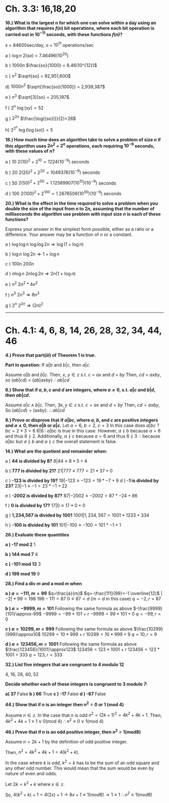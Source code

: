 # Ch. 3.3: 16,18,20

**16.)  What is the largest n for which one can solve within a day using an algorithm that requires $f (n)$ bit operations, where each bit operation is carried out in $10^{-11}$ seconds, with these functions $f (n)$?** 

$s$ = 84600sec/day, $o$ = $10^{11}$ operations/sec

a ) $\log{n}$
	2($so$) = 7.46496($10^{20}$)

b ) $1000n$
	$\frac{so}{1000} = 8.46(10^{12})$

c ) $n^2$ 
$\sqrt{so} = 92,951,600$

d) $1000n^2$
$\sqrt{\frac{so}{1000}} = 2,939,387$

e ) $n^3$
	$\sqrt[3]{so} = 205,197$

f ) $2^n$
	$\log({xy}) = 52$

g ) $2^{2n}$
$\frac{\log({so}()}{2}=26$

h) $2^{2^n}$
$\log({\log({so})})=5$

**18.) How much time does an algorithm take to solve a problem of size $n$ if this algorithm uses $2n^2$ + $2^n$ operations, each requiring $10^{−9}$ seconds, with these values of $n$?**

a ) 10
	$2(10)^2 + 2^{10} = 1224(10^{-9})$ seconds

b ) 20
	$2(20)^2 + 2^{20} = 1049376(10^{-9})$ seconds

c ) 50
	$2(50)^2 + 2^{50}=1.12589907(10^{15})(10^{-9})$ seconds

d ) 100
	$2(100)^2 + 2^{100}=1.2676506(10^{30})(10^{-9})$ seconds

**20.) What is the effect in the time required to solve a problem when you double the size of the input from $n$ to $2n$, assuming that the number of milliseconds the algorithm use problem with input size $n$ is each of these functions?**

Express your answer in the simplest form possible, either as a ratio or a difference. Your answer may be a function of $n$ or a constant.

a ) $\log\log{n}$
	$\log\log{2n}\Rightarrow\log(1+\log n)$

b ) $\log n$
	$\log{2n}\Rightarrow1+\log n$

c ) $100n$ 
	$200n$

d ) $n\log n$
	$2n\log{2n}\Rightarrow 2n(1+\log n)$

e ) $n^2$
	$2n^2*4n^2$

f ) $n^3$
	$2n^3\Rightarrow 8n^3$

g ) $2^n$
	$2^{2n}\Rightarrow (2n)^2$

---
# Ch. 4.1: 4, 6, 8, 14, 26, 28, 32, 34, 44, 46

**4.) Prove that part(*iii*) of Theorem 1 is true.**

**Part in question:** If $a|b$ and $b|c$, then $a|c$.

Assume $a|b$ and $b|c$. Then, $x$, $y \in  \mathbb{z}$ s.t. $c$ = $ax$ and $d$ = $by$
Then, $cd$ = $axby$, so $(ab|cd)$ = $(ab|axby)$
$\therefore ab|cd$

**6.) Show that if $a, b, c$ and $d$ are integers, where $a \neq 0$, s.t. $a|c$ and $b|d$, then $ab|cd$.**

Assume $a|c \land b|c$. Then, $\exists x,y \in \mathbb{z}$ s.t. $c=ax$ and $d=by$
	Then, $cd =axby$, So $(ab|cd)=(axby)$.  $\therefore ab|cd$

**8.) Prove or disprove that if $a | bc$, where $a$, $b$, and $c$ are positive integers and $a ≠ 0$, then $a | b$ or $a | c$.**
Let $a=6$, $b=2$, $c=3$
In this case does $a|bc$ ?
$bc=2*3=6$
$6|6 \therefore a|bc$ is true in this case.
However, $a\nmid b$ because $a=6$ and thus $6\nmid2$.
Additionally, $a\nmid c$ because $a=6$ and thus $6\nmid3$
$\therefore$ because $a|bc$ but $a\nmid b$ and $a\nmid c$ the overall statement is false.

**14.) What are the quotient and remainder when:**

a ) **44 is divided by 8?**
	$8|44 \equiv 8*5+4$ 

b ) **777 is divided by 21?**
	$21|777 \equiv 777=21*37 + 0$

c ) **-123 is divided by 19?**
	$19|-123 \equiv -123=19*-7+9$
d ) **-1 is divided by 23?**
	$23|-1\equiv-1=23*-1+22$

e ) **-2002 is divided by 87?**
	$87|-2002\equiv-2002=87*-24+86$

f ) **0 is divided by 17?**
	$17|0\equiv17*0+0$

g ) **1,234,567 is divided by 1001**
	$1001|1,234,567=1001*1233+334$

h ) **-100 is divided by 101**
	$101|-100\equiv-100=101*-1+1$

**26.) Evaluate these quantities**

**a ) -17 mod 2**
	1

**b ) 144 mod 7**
	4

**c ) -101 mod 13**
	3

**d ) 199 mod 19**
	9

**28.) Find a div $m$ and a mod $m$ when**

**a ) $a=-111, m=99$**
	$q=\frac{a}{m}$
	$q=-\frac{111}{99}=-1.\overline{12}$
	$|-2|*99=198$
	$198-111=87$
	$0\leq 87<d$ ($m=d$ in this case) 
	$q=-2,r=87$

**b ) $a=-9999, m=101$**
	Following the same formula as above
	$-\frac{9999}{101}\approx-99$
	$-9999=-99*101+r$
	$-9999=99*101+0$
	$q=-99,r=0$

**c ) $a=10299, m=999$**
	Following the same formula as above
	$\frac{10299}{999}\approx10$
	$10299=10*999+r$
	$10299=10*999+9$
	$q=10,r=9$

**d ) $a=123456, m=1001$**
	Following the same formula as above
	$\frac{123456}{1001}\approx123$
	$123456=123*1001+r$
	$123456=123*1001+333$
	$q=123,r=333$

**32.) List five integers that are congruent to 4 modulo 12**

4, 16, 28, 40, 52

**Decide whether each of these integers is congruent to 3 modulo 7:**

**a) 37**
	False
**b ) 66**
	True
**c ) -17**
	False
**d ) -67**
	False

**44.) Show that if $n$ is an integer then $n^2\equiv 0$ or $1$ (mod $4$)**

Assume $n\in\mathbb{z}$. In the case that $n$ is odd $n^2=(2k+1)^2=4k^2+4k+1$.
Then, $4k^2+4k+1\equiv 1 \lor 0$(mod $4$)
$\therefore n^2\equiv 0\lor 1$(mod $4$)

**46.) Prove that if $n$ is an odd positive integer, then $n^2\equiv 1$(mod$8$)**

Assume $n=2k+1$ by the definition of odd positive integer.

Then, $n^2=4k^2+4k+1=4(k^2+k).$

In the case where $k$ is odd, $k^2=k$ has to be the sum of an odd square and any other odd number. This would mean that the sum would be even by nature of even and odds.

Let $2k=k^2+k$ where $x\in\mathbb{z}$.

So, $4(k^2+k)+1=4(2x)+1\rightarrow 8x+1\equiv 1(mod8)\rightarrow1\equiv1$
$\therefore n^2\equiv1(mod8)$

